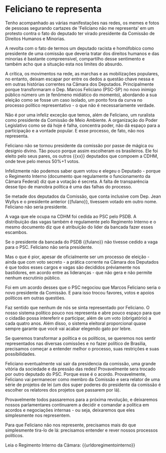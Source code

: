 # Feliciano te representa

Tenho acompanhado as várias manifestações nas redes, os memes e fotos de pessoas segurando cartazes de 'Feliciano não me representa' em um protesto contra o fato do deputado ter virado presidente da Comissão de Direitos Humanos e Minorias.

A revolta com o fato de termos um deputado racista e homófobico como presidente de uma comissão que deveria tratar dos direitos humanos e das minorias é bastante compreensivel, compartilho desse sentimento e também acho que a situação esta nos limites do absurdo.

A crítica, os movimentos na rede, as marchas e as mobilizações populares, no entanto, deixam escapar por entre os dedos a questão chave nessa e em outras histórias correntes na Câmara dos Deputados. Principalmente porque transformaram o Dep. Marcos Feliciano (PSC-SP) no novo inimigo público número um (e fenômeno midiático do momento), abordando a sua eleição como se fosse um caso isolado, um ponto fora da curva no processo político representativo - o que não é necessariamente verdade. 

Não é por uma infeliz exceção que temos, além de Feliciano, um ruralista como presidente da Comissão de Meio Ambiente. A organização do Poder Legislativo como se dá hoje é falha, concentra poder, não dá espaço para a participação e a vontade popular. E esse processo, de fato, não nos representa.

Feliciano não se tornou presidente da comissão por passe de mágica ou designio divino. Tão pouco porque assim escolheram os brasileiros. Ele foi eleito pelo seus pares, os outros {{xx}} deputados que compoem a CDHM, onde teve pelo menos 50%+1 votos.

Infelizmente não podemos saber quem votou e elegeu o Deputado - porque o Regimento Interno (documento que regulamente o funcionamento da Câmara Federal) diz que a votação é secreta. A falta de transparência desse tipo de manobra política é uma das falhas do processo.

Se metade dos deputados da Comissão, que conta inclusive com Dep. Jean Wyllys e o presidente anterior {{fulano}}, tivessem votado em outro nome. Feliciano não seria presidente.

A vaga que ele ocupa na CDHM foi cedida ao PSC pelo PSDB. A distribuição das vagas também é regulamente pelo Regimento Interno e o mesmo documento diz que é atribuição do lider da bancada fazer esses escambos.

Se o presidente da bancada do PSDB {{fulano}} não tivesse cedido a vaga para o PSC. Feliciano não seria presidente.

Mas o que é pior, apesar de oficialmente ser um processo de eleição - ainda que com voto secreto - a prática corrente na Câmara dos Deputados é que todos esses cargos e vagas são decididos préviamente nos bastidores, em acordo entre as lideranças - que não gera e não permite nenhum escrutinio público.

Foi em um acordo desses que o PSC negociou que Marcos Feliciano seria o novo presidente da Comissão. E para isso trocou favores, votos e apoios políticos em outras questões.

Faz sentido que nenhum de nós se sinta representado por Feliciano. O nosso sistema político pouco nos representa e abre pouco espaço para que o cidadão possa intereferir e participar, além de um voto (obrigatório) a cada quatro anos. Além disso, o sistema eleitoral proporcional quase sempre garante que você vai acabar elegendo gato por lebre.

Se queremos transformar a política e os políticos, se queremos nos sentir representados nas diversas comissões e no fazer político de Brasilia, precisamos começar a entender melhor o processo, suas restrições e suas possíbilidades.

Feliciano eventualmente vai sair da presidencia da comissão, uma grande vitória da sociedade e da pressão das redes! Provavelmente sera trocado por outro deputado do PSC. Porque esse é o acordo. Provavelmente, Feliciano vai permanecer como membro da Comissão e sera relator de uma série de projetos de lei (um dos super poderes do presidente da comissão é escolher os relatores dos projetos que passarem por lá).

Provavelmente todos passaremos para a próxima revolução, e deixaremos nossos parlamentares continuarem a decidir e comandar a política em acordos e negociações internas - ou seja, deixaremos que eles simplesmente nos representem.

Para que Feliciano não nos represente, precisamos mais do que simplesmente tira-lo de lá: precisamos entender e rever nossos processos políticos.

Leia o Regimento Interno da Câmara:
{{urldoregimentointerno}}